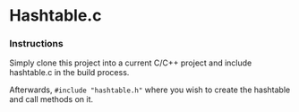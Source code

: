 # Hashtable.c

### Instructions
Simply clone this project into a current C/C++ project and include hashtable.c
in the build process. 

Afterwards, `#include "hashtable.h"` where you wish to create the hashtable and 
call methods on it.
